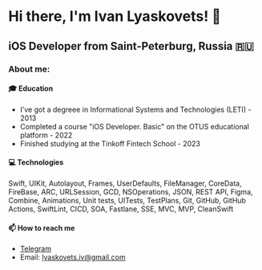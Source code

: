# Hi there, I'm Ivan Lyaskovets! 👋
## iOS Developer from Saint-Peterburg, Russia 🇷🇺

### About me:

#### 🎓 Education
- I've got a degreee in Informational Systems and Technologies (LETI) - 2013
- Completed a course "iOS Developer. Basic" on the OTUS educational platform - 2022
- Finished studying at the Tinkoff Fintech School - 2023

#### 💻 Technologies
Swift, UIKit, Autolayout, Frames, UserDefaults, FileManager, CoreData, FireBase, ARC, URLSession, GCD, NSOperations, JSON, REST API, Figma, Combine, Animations, Unit tests, UITests, TestPlans, Git, GitHub, GitHub Actions, SwiftLint, CICD, SOA, Fastlane, SSE, MVC, MVP, CleanSwift

#### 📫 How to reach me 
- [Telegram](https://t.me/lyaskovetsiv)
- Email: lyaskovets.iv@gmail.com
